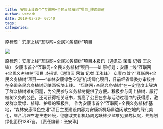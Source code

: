 ```yaml
---
title: 安康上线首个“互联网+全民义务植树”项目_陕西频道
author: wetech
date: 2019-02-20- 07:40
tags: 
categories: 
---
```

原标题：安康上线“互联网+全民义务植树”项目
<!-- more -->
                
<img align="center" border="0" src="http://p2.ifengimg.com/a/2016/0810/204c433878d5cf9size1_w16_h16.png" />
                
            
原标题：安康上线“互联网+全民义务植树”项目本报讯（通讯员 荣海 记者 王永锋） 安康市首个“互联网+全民义务植树”项目——&l
原标题：安康上线“互联网+全民义务植树”项目
本报讯（通讯员 荣海 记者 王永锋） 安康市首个“互联网+全民义务植树”项目——“森林安康绿色空港”机场绿化项目，日前经省绿委办审核并在全国全民义务植树网陕西板块上线。
“互联网+全民义务植树”在一定程度上解决了群众植树难的问题，为公民参与义务植树提供了方便。积极参与网上植树、履行植树义务的公民，还可获得相关证书，提高了公民在参与活动过程中的获得感，激发群众爱绿、植绿、护绿的积极性。
作为安康市首个“互联网+全民义务植树”基地，“森林安康绿色空港”项目主要建设内容为安康新机场周边闲散空地的绿化美化，综合治理空港生态环境，彻底改变新机场周边缺林少绿难见景的状况，共规划绿化面积1287亩。
[责任编辑：张安琪]
            
